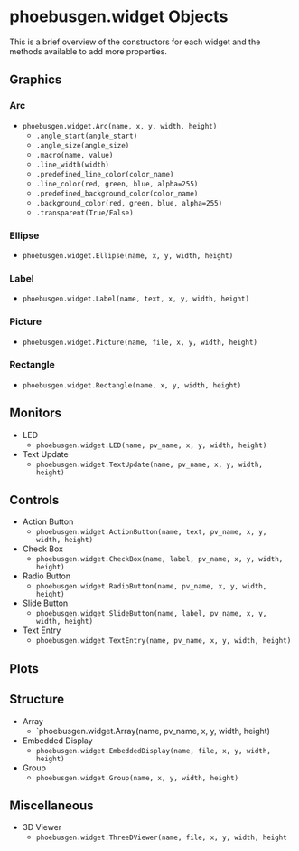 # phoebusgen.widget Objects

This is a brief overview of the constructors for each widget and the methods available to add more properties.

## Graphics

### Arc
  - `phoebusgen.widget.Arc(name, x, y, width, height)`
    - `.angle_start(angle_start)`
    - `.angle_size(angle_size)`
    - `.macro(name, value)`
    - `.line_width(width)`
    - `.predefined_line_color(color_name)`
    - `.line_color(red, green, blue, alpha=255)`
    - `.predefined_background_color(color_name)`
    - `.background_color(red, green, blue, alpha=255)`
    - `.transparent(True/False)`

### Ellipse
  - `phoebusgen.widget.Ellipse(name, x, y, width, height)`
### Label
  - `phoebusgen.widget.Label(name, text, x, y, width, height)`
### Picture
  - `phoebusgen.widget.Picture(name, file, x, y, width, height)`
### Rectangle
  - `phoebusgen.widget.Rectangle(name, x, y, width, height)`

## Monitors

- LED
  - `phoebusgen.widget.LED(name, pv_name, x, y, width, height)`
- Text Update
  - `phoebusgen.widget.TextUpdate(name, pv_name, x, y, width, height)`

## Controls

- Action Button
  - `phoebusgen.widget.ActionButton(name, text, pv_name, x, y, width, height)`
- Check Box
  - `phoebusgen.widget.CheckBox(name, label, pv_name, x, y, width, height)`
- Radio Button 
  - `phoebusgen.widget.RadioButton(name, pv_name, x, y, width, height)`
- Slide Button 
  - `phoebusgen.widget.SlideButton(name, label, pv_name, x, y, width, height)`
- Text Entry
  - `phoebusgen.widget.TextEntry(name, pv_name, x, y, width, height)`

## Plots

## Structure

- Array
  - `phoebusgen.widget.Array(name, pv_name, x, y, width, height)
- Embedded Display
  - `phoebusgen.widget.EmbeddedDisplay(name, file, x, y, width, height)`
- Group
  - `phoebusgen.widget.Group(name, x, y, width, height)`


## Miscellaneous
- 3D Viewer
  - `phoebusgen.widget.ThreeDViewer(name, file, x, y, width, height`

